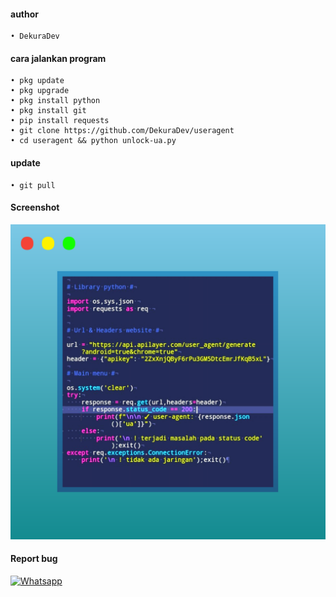 #### author
```
• DekuraDev
```
#### cara jalankan program
```
• pkg update
• pkg upgrade
• pkg install python
• pkg install git
• pip install requests
• git clone https://github.com/DekuraDev/useragent
• cd useragent && python unlock-ua.py
```
#### update 
```
• git pull
```
#### Screenshot
![foto](https://github.com/DekuraDev/useragent/blob/main/screenshot.png)

#### Report bug

[![Whatsapp](https://img.shields.io/badge/Whatsapp-Message-green?style=for-the-badge&logo=Whatsapp)](https://wa.me/+6281567607136)
